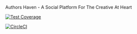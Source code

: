Authors Haven - A Social Platform For The Creative At Heart

[![Test Coverage](https://api.codeclimate.com/v1/badges/296553ecc917ef3b79c3/test_coverage)](https://codeclimate.com/github/andela/ah-jawans-frontend/test_coverage)

[![CircleCI](https://circleci.com/gh/andela/ah-jawans-frontend.svg?style=svg)](https://circleci.com/gh/andela/ah-jawans-frontend)


